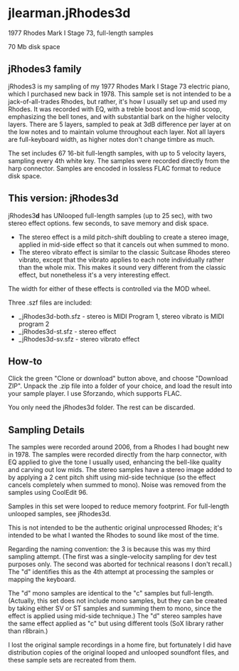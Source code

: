# jlearman.jRhodes3d

1977 Rhodes Mark I Stage 73, full-length samples

70 Mb disk space

## jRhodes3 family

jRhodes3 is my sampling of my 1977 Rhodes Mark I Stage 73 electric piano, which
I purchased new back in 1978. This sample set is not intended to be a jack-of-all-trades
Rhodes, but rather, it's how I usually set up and used my Rhodes. It was recorded with EQ,
with a treble boost and low-mid scoop, emphasizing the bell tones, and with
substantial bark on the higher velocity layers. There are 5 layers, sampled
to peak at 3dB difference per layer at on the low notes and to maintain volume
throughout each layer. Not all layers are full-keyboard width, as higher notes
don't change timbre as much.

The set includes 67 16-bit full-length samples, with up to 5 velocity layers,
sampling every 4th white key.
The samples were recorded directly from the harp connector.
Samples are encoded in lossless FLAC format to reduce disk space.

## This version: jRhodes3d

jRhodes3**d** has UNlooped full-length samples (up to 25 sec), with two stereo effect options.
few seconds, to save memory and disk space.

* The stereo effect is a mild pitch-shift doubling to create a stereo image, applied in mid-side effect so that it cancels out when summed to mono.
* The stereo vibrato effect is similar to the classic Suitcase Rhodes stereo vibrato, except that the vibrato applies to each note individually rather than the whole mix.  This makes it sound very different from the classic effect, but nonetheless it's a very interesting effect.

The width for either of these effects is controlled via the MOD wheel.

Three .szf files are included:
* _jRhodes3d-both.sfz - stereo is MIDI Program 1, stereo vibrato is MIDI program 2
* _jRhodes3d-st.sfz - stereo effect
* _jRhodes3d-sv.sfz - stereo vibrato effect

## How-to

Click the green "Clone or download" button above, and choose
"Download ZIP".  Unpack the .zip file into a folder of your choice,
and load the result into your sample player.  I use Sforzando, which
supports FLAC.

You only need the jRhodes3d folder.  The rest can be discarded.

## Sampling Details

The samples were recorded around 2006, from a Rhodes I had bought
new in 1978.  The samples were recorded directly from the harp
connector, with EQ applied to give the tone I usually used, enhancing
the bell-like quality and carving out low mids.  The stereo samples have
a stereo image added to by applying a 2 cent pitch shift using mid-side
technique (so the effect cancels completely when summed to mono).
Noise was removed from the samples using CoolEdit 96.

Samples in this set were looped to reduce memory footprint.
For full-length unlooped samples, see jRhodes3d.

This is not intended to be the authentic original unprocessed Rhodes;
it's intended to be what I wanted the Rhodes to sound like most of
the time.

Regarding the naming convention: the 3 is because this was my
third sampling attempt.  (The first was a single-velocity sampling
for dev test purposes only.  The second was aborted for technical
reasons I don't recall.)  The "d" identifies this as the 4th
attempt at processing the samples or mapping the keyboard.

The "d" mono samples are identical to the "c" samples but full-length.
(Actually, this set does not include mono samples, but they can be
created by taking either SV or ST samples and summing them to mono,
since the effect is applied using mid-side technique.)
The "d" stereo samples have the same effect applied as "c" but
using different tools (SoX library rather than r8brain.)

I lost the original sample recordings in a home fire, but fortunately
I did have distribution copies of the original looped and unlooped
soundfont files, and these sample sets are recreated from them.
